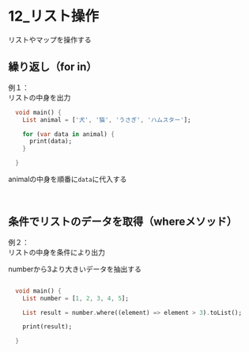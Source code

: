 # **12_リスト操作**

リストやマップを操作する

## **繰り返し（for in）**

例１：  
リストの中身を出力

```dart
  void main() {
    List animal = ['犬', '猫', 'うさぎ', 'ハムスター'];

    for (var data in animal) {
      print(data); 
    }

  }
```

animalの中身を順番に`data`に代入する

<br>

## **条件でリストのデータを取得（whereメソッド）**


例２：  
リストの中身を条件により出力

numberから3より大きいデータを抽出する


```dart

  void main() {
    List number = [1, 2, 3, 4, 5];

    List result = number.where((element) => element > 3).toList();

    print(result);

  }


```
